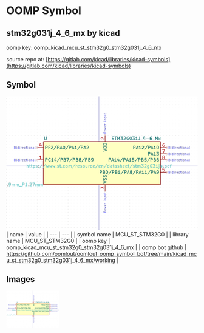 # OOMP Symbol  
## stm32g031j_4_6_mx  by kicad  
  
oomp key: oomp_kicad_mcu_st_stm32g0_stm32g031j_4_6_mx  
  
source repo at: [https://gitlab.com/kicad/libraries/kicad-symbols](https://gitlab.com/kicad/libraries/kicad-symbols)  
## Symbol  
  
[![working.png](working_600.png)](working.png)  
| name | value | 
| --- | --- | 
| symbol name | MCU_ST_STM32G0 | 
| library name | MCU_ST_STM32G0 | 
| oomp key | oomp_kicad_mcu_st_stm32g0_stm32g031j_4_6_mx | 
| oomp bot github | https://github.com/oomlout/oomlout_oomp_symbol_bot/tree/main/kicad_mcu_st_stm32g0_stm32g031j_4_6_mx/working | 
## Images  
  
[![working.png](working_140.png)](working.png)  
